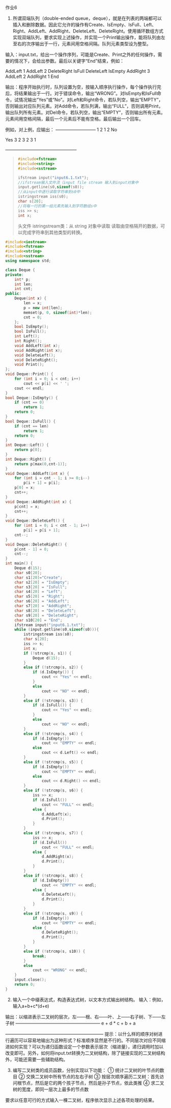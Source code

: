 作业6

1. 所谓双端队列（double-ended queue，deque），就是在列表的两端都可以插入和删除数据。因此它允许的操作有Create、IsEmpty、IsFull、Left、Right、AddLeft、AddRight、DeleteLeft、DeleteRight。使用循环数组方式实现双端队列，要求实现上述操作，并实现一个Print输出操作，能将队列由左至右的次序输出于一行，元素间用空格间隔。队列元素类型设为整型。

输入：input.txt，给出一个操作序列，可能是Create、Print之外的任何操作，需要的情况下，会给出参数。最后以关键字“End”结束，例如：

AddLeft	1
AddLeft	2
DeleteRight
IsFull
DeleteLeft
IsEmpty
AddRight 3
AddLeft 2
AddRight 1
End

输出：程序开始执行时，队列设置为空，按输入顺序执行操作，每个操作执行完后，将结果输出于一行。对于错误命令，输出“WRONG”。对IsEmpty和IsFull命令，试情况输出“Yes”或“No”。对Left和Right命令，若队列空，输出“EMPTY”，否则输出对应队列元素。对Add命令，若队列满，输出“FULL”，否则调用Print，输出队列所有元素。对Del命令，若队列空，输出“EMPTY”，否则输出所有元素。元素间用空格间隔，最后一个元素后不能有空格。最后输出一个回车。

例如，对上例，应输出：
―――――――――
1
2 1
2
No

Yes
3
2 3
2 3 1

――――――――――――――――



> ```c++
> #include<fstream>
> #include<string>
> #include<sstream>
> 
> ifstream input("input6.1.txt");
> //ifstream输入文件流（input file stream 输入到input对象中
> input.getline(s0,sizeof(s0));
> //从input中逐行读取字符串到s0中
>istringstream iss(s0);
> char s[20];
> //将每一行的第一组元素先输入到字符数组s中
> iss >> s;
> int x;
> ```
> 
><sstream> 头文件
> istringstream类：从 string 对象中读取 读取由空格隔开的数据，可以完成字符串到其他类型的转换。

```C++
#include<iostream>
#include<fstream>
#include<string>
#include<sstream>
using namespace std;

class Deque {
private:
	int* p;
	int len;
	int cnt;
public:
	Deque(int x) {
		len = x;
		p = new int[len];
		memset(p, 0, sizeof(int)*len);
		cnt = 0;
	};
	bool IsEmpty();
	bool IsFull();
	int Left();
	int Right();
	void AddLeft(int x);
	void AddRight(int x);
	void DeleteLeft();
	void DeleteRight();
	void Print();
};
void Deque::Print() {
	for (int i = 0; i < cnt; i++)
		cout << p[i] << ' ';
	cout << endl;
}
bool Deque::IsEmpty() {
	if (cnt == 0)
		return 1;
	return 0;
}
bool Deque::IsFull() {
	if (cnt == len)
		return 1;
	return 0;
}
int Deque::Left() {
	return p[0];
}
int Deque::Right() {
	return p[max(0,cnt-1)];
}
void Deque::AddLeft(int x) {
	for (int i = cnt - 1; i >= 0;i--)
		p[i + 1] = p[i];
	p[0] = x;
	cnt++;
}
void Deque::AddRight(int x) {
	p[cnt] = x;
	cnt++;
}
void Deque::DeleteLeft() {
	for (int i = 0; i < cnt - 1; i++)
		p[i] = p[i + 1];
	cnt--;
}
void Deque::DeleteRight() {
	p[cnt - 1] = 0;
	cnt--;
}
int main() {
	Deque d(15);
	char s0[20];
	char s1[20]="Create";
	char s2[20] = "IsEmpty";
	char s3[20] = "IsFull";
	char s4[20] = "Left";
	char s5[20] = "Right";
	char s6[20] = "AddLeft";
	char s7[20] = "AddRight";
	char s8[20] = "DeleteLeft";
	char s9[20] = "DeleteRight";
	char s10[20] = "End";
	ifstream input("input6.1.txt");
	while (input.getline(s0,sizeof(s0))){
		istringstream iss(s0);
		char s[20];
		iss >> s;
		int x;
		if (!strcmp(s, s1)) {
			Deque d(15);
		}
		else if (!strcmp(s, s2)) {
			if (d.IsEmpty()) {
				cout << "Yes" << endl;
			}
			else
				cout << "NO" << endl;
		}
		else if (!strcmp(s, s3)) {
			if (d.IsFull()) {
				cout << "Yes" << endl;
			}
			else
				cout << "NO" << endl;
		}
		else if (!strcmp(s, s4)) {
			if (d.IsEmpty())
				cout << "EMPTY" << endl;
			else
				cout << d.Left() << endl;
		}
		else if (!strcmp(s, s5)) {
			if (d.IsEmpty())
				cout << "EMPTY" << endl;
			else
				cout << d.Right() << endl;
		}
		else if (!strcmp(s, s6)) {
			iss >> x;
			if (d.IsFull())
				cout << "FULL" << endl;
			else {
				d.AddLeft(x);
				d.Print();
			}
		}
		else if (!strcmp(s, s7)) {
			iss >> x;
			if (d.IsFull())
				cout << "FULL" << endl;
			else {
				d.AddRight(x);
				d.Print();
			}
		}
		else if (!strcmp(s, s8)) {
			if (d.IsEmpty())
				cout << "EMPTY" << endl;
			else {
				d.DeleteLeft();
				d.Print();
			}
		}
		else if (!strcmp(s, s9)) {
			if (d.IsEmpty())
				cout << "EMPTY" << endl;
			else {
				d.DeleteRight();
				d.Print();
			}
		}
		else if (!strcmp(s, s10)) {
			break;
		}
		else
			cout << "WRONG" << endl;
	}
	input.close();
	return 0;
}
```




2.	输入一个中缀表达式，构造表达式树，以文本方式输出树结构。
输入：例如，输入a+b+c*(d+e)



输出：以缩进表示二叉树的层次，左——根、右——叶、上——右子树、下——左子树
―――――――――――――――――――
			e
		+
			d
	*
		c
+
		b
	+
		a

――――――――――――――――――――――
提示：以什么样的顺序对树进行遍历可以容易地输出为这种形式？标准顺序显然是不行的。不同层次对应不同缩进如何实现？可以为递归函数设定一个参数表示层次（缩进量），递归调用时加以改变即可。另外，如何将input.txt转换为二叉树结构，除了链接实现的二叉树结构外，可能还需要一些辅助结构。



3.	编写二叉树类的成员函数，分别实现以下功能：
①	统计二叉树的叶节点的数目
②	交换二叉树中所有节点的左右子树
③	按层次顺序遍历二叉树：首先访问根节点，然后是它的两个孩子节点，然后是孙子节点，依此类推
④	求二叉树的宽度，即同一层次上最多的节点数

要求以任意可行的方式输入一棵二叉树，程序依次显示上述各项处理的结果。